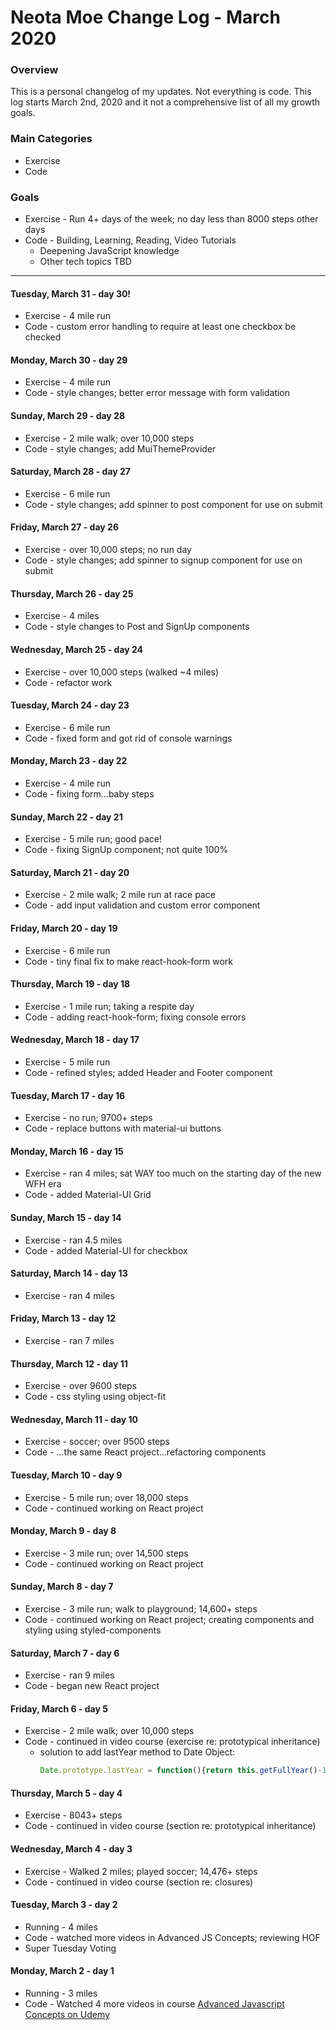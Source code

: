 # Neota Moe Change Log - March 2020

### Overview
This is a personal changelog of my updates. Not everything is code. This log starts March 2nd, 2020 and it not a comprehensive list of all my growth goals.   

### Main Categories
- Exercise
- Code

### Goals
- Exercise - Run 4+ days of the week; no day less than 8000 steps other days
- Code - Building, Learning, Reading, Video Tutorials
    - Deepening JavaScript knowledge
    - Other tech topics TBD

---
#### Tuesday, March 31 - day 30!
- Exercise - 4 mile run
- Code - custom error handling to require at least one checkbox be checked

#### Monday, March 30 - day 29
- Exercise - 4 mile run
- Code - style changes; better error message with form validation

#### Sunday, March 29 - day 28
- Exercise - 2 mile walk; over 10,000 steps
- Code - style changes; add MuiThemeProvider

#### Saturday, March 28 - day 27
- Exercise - 6 mile run
- Code - style changes; add spinner to post component for use on submit

#### Friday, March 27 - day 26
- Exercise - over 10,000 steps; no run day
- Code - style changes; add spinner to signup component for use on submit
#### Thursday, March 26 - day 25
- Exercise - 4 miles
- Code - style changes to Post and SignUp components

#### Wednesday, March 25 - day 24
- Exercise - over 10,000 steps (walked ~4 miles)
- Code - refactor work

#### Tuesday, March 24 - day 23
- Exercise - 6 mile run
- Code - fixed form and got rid of console warnings

#### Monday, March 23 - day 22
- Exercise - 4 mile run
- Code - fixing form...baby steps

#### Sunday, March 22 - day 21
- Exercise - 5 mile run; good pace!
- Code - fixing SignUp component; not quite 100%

#### Saturday, March 21 - day 20
- Exercise - 2 mile walk; 2 mile run at race pace
- Code - add input validation and custom error component
#### Friday, March 20 - day 19
- Exercise - 6 mile run
- Code - tiny final fix to make react-hook-form work
#### Thursday, March 19 - day 18
- Exercise - 1 mile run; taking a respite day
- Code - adding react-hook-form; fixing console errors
#### Wednesday, March 18 - day 17
- Exercise - 5 mile run
- Code - refined styles; added Header and Footer component

#### Tuesday, March 17 - day 16
- Exercise - no run; 9700+ steps
- Code - replace buttons with material-ui buttons

#### Monday, March 16 - day 15
- Exercise - ran 4 miles; sat WAY too much on the starting day of the new WFH era
- Code - added Material-UI Grid

#### Sunday, March 15 - day 14
- Exercise - ran 4.5 miles
- Code - added Material-UI for checkbox

#### Saturday, March 14 - day 13
- Exercise - ran 4 miles

#### Friday, March 13 - day 12
- Exercise - ran 7 miles

#### Thursday, March 12 - day 11
- Exercise - over 9600 steps
- Code - css styling using object-fit

#### Wednesday, March 11 - day 10
- Exercise - soccer; over 9500 steps
- Code - ...the same React project...refactoring components

#### Tuesday, March 10 - day 9
- Exercise - 5 mile run; over 18,000 steps
- Code - continued working on React project

#### Monday, March 9 - day 8
- Exercise - 3 mile run; over 14,500 steps
- Code - continued working on React project

#### Sunday, March 8 - day 7
- Exercise - 3 mile run; walk to playground; 14,600+ steps
- Code - continued working on React project; creating components and styling using styled-components

#### Saturday, March 7 - day 6
- Exercise - ran 9 miles
- Code - began new React project

#### Friday, March 6 - day 5
- Exercise - 2 mile walk; over 10,000 steps
- Code - continued in video course (exercise re: prototypical inheritance)
    - solution to add lastYear method to Date Object:
        ```javascript
        Date.prototype.lastYear = function(){return this.getFullYear()-1}
        ```

#### Thursday, March 5 - day 4
- Exercise - 8043+ steps
- Code - continued in video course (section re: prototypical inheritance)

#### Wednesday, March 4 - day 3
- Exercise - Walked 2 miles; played soccer; 14,476+ steps
- Code - continued in video course (section re: closures)

#### Tuesday, March 3 - day 2
- Running - 4 miles
- Code - watched more videos in Advanced JS Concepts; reviewing HOF
- Super Tuesday Voting

#### Monday, March 2 - day 1
- Running - 3 miles
- Code - Watched 4 more videos in course [Advanced Javascript Concepts on Udemy](https://www.udemy.com/course/advanced-javascript-concepts/)

